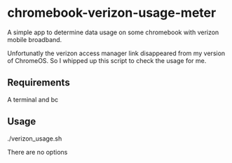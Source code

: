 chromebook-verizon-usage-meter
==============================

A simple app to determine data usage on some chromebook with verizon mobile broadband.

Unfortunatly the verizon access manager link disappeared from my version of ChromeOS. 
So I whipped up this script to check the usage for me.


Requirements
------------

A terminal and bc


Usage
--------

./verizon_usage.sh

There are no options
